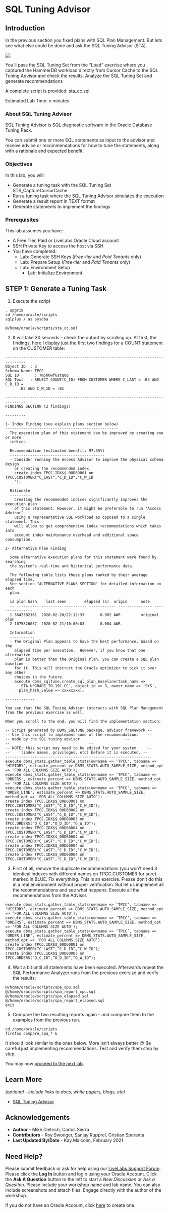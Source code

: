 # SQL Tuning Advisor

## Introduction

In the previous section you fixed plans with SQL Plan Management. But lets see what else could be done and ask the SQL Tuning Advisor (STA).

![](./images/sql-tuning-advisor.png " ")

You’ll pass the SQL Tuning Set from the “Load” exercise where you captured the HammerDB workload directly from Cursor Cache to the SQL Tuning Advisor and check the results.
Analyze the SQL Tuning Set and generate recommendations

A complete script is provided: sta_cc.sql.  

Estimated Lab Time: n minutes

### About SQL Tuning Advisor
SQL Tuning Advisor is SQL diagnostic software in the Oracle Database Tuning Pack.

You can submit one or more SQL statements as input to the advisor and receive advice or recommendations for how to tune the statements, along with a rationale and expected benefit.

### Objectives
In this lab, you will:
* Generate a tuning task with the SQL Tuning Set STS_CaptureCursorCache
* Run a tuning task where the SQL Tuning Advisor simulates the execution
* Generate a result report in TEXT format
* Generate statements to implement the findings

### Prerequisites
This lab assumes you have:
- A Free Tier, Paid or LiveLabs Oracle Cloud account
- SSH Private Key to access the host via SSH
- You have completed:
    - Lab: Generate SSH Keys (*Free-tier* and *Paid Tenants* only)
    - Lab: Prepare Setup (*Free-tier* and *Paid Tenants* only)
    - Lab: Environment Setup
		- Lab: Initialize Environment

## **STEP 1**: Generate a Tuning Task

1. Execute the script

  ````
. upgr19
cd /home/oracle/scripts
sqlplus / as sysdba

@/home/oracle/scripts/sta_cc.sql
  ````

2. It will take 30 seconds – check the output by scrolling up.  At first, the findings, here I display just the first two findings for a COUNT statement on the CUSTOMER table:

  ````
  -------------------------------------------------------------------------------
  Object ID  : 3
  Schema Name: TPCC
  SQL ID	   : 7m5h0wf6stq0q
  SQL Text   : SELECT COUNT(C_ID) FROM CUSTOMER WHERE C_LAST = :B3 AND C_D_ID =
        :B2 AND C_W_ID = :B1

  -------------------------------------------------------------------------------
  FINDINGS SECTION (2 findings)
  -------------------------------------------------------------------------------

  1- Index Finding (see explain plans section below)
  --------------------------------------------------
    The execution plan of this statement can be improved by creating one or more
    indices.

    Recommendation (estimated benefit: 97.95%)
    ------------------------------------------
    - Consider running the Access Advisor to improve the physical schema design
      or creating the recommended index.
      create index TPCC.IDX$$_00D60001 on TPCC.CUSTOMER("C_LAST","C_D_ID","C_W_ID
      ");

    Rationale
    ---------
      Creating the recommended indices significantly improves the execution plan
      of this statement. However, it might be preferable to run "Access Advisor"
      using a representative SQL workload as opposed to a single statement. This
      will allow to get comprehensive index recommendations which takes into
      account index maintenance overhead and additional space consumption.

  2- Alternative Plan Finding
  ---------------------------
    Some alternative execution plans for this statement were found by searching
    the system's real-time and historical performance data.

    The following table lists these plans ranked by their average elapsed time.
    See section "ALTERNATIVE PLANS SECTION" for detailed information on each
    plan.

    id plan hash	last seen	     elapsed (s)  origin	  note
    -- ---------- -------------------- ------------ --------------- ----------------
    1 3642382161  2020-02-20/22:12:33	    0.002 AWR		  original plan
    2 1075826057  2020-02-21/10:00:03	    0.004 AWR

    Information
    -----------
    - The Original Plan appears to have the best performance, based on the
      elapsed time per execution.  However, if you know that one alternative
      plan is better than the Original Plan, you can create a SQL plan baseline
      for it. This will instruct the Oracle optimizer to pick it over any other
      choices in the future.
      execute dbms_sqltune.create_sql_plan_baseline(task_name =>
        'STA_UPGRADE_TO_19C_CC', object_id => 3, owner_name => 'SYS',
        plan_hash_value => xxxxxxxx);
  -----------------------------------------------------------------------------------

  You see that the SQL Tuning Advisor interacts with SQL Plan Management from the previous exercise as well.

  When you scroll to the end, you will find the implementation section:

  -- Script generated by DBMS_SQLTUNE package, advisor framework --
  -- Use this script to implement some of the recommendations    --
  -- made by the SQL tuning advisor.			       --
  --							       --
  -- NOTE: this script may need to be edited for your system     --
  --	 (index names, privileges, etc) before it is executed. --
  -----------------------------------------------------------------
  execute dbms_stats.gather_table_stats(ownname => 'TPCC', tabname => 'HISTORY', estimate_percent => DBMS_STATS.AUTO_SAMPLE_SIZE, method_opt => 'FOR ALL COLUMNS SIZE AUTO');
  execute dbms_stats.gather_table_stats(ownname => 'TPCC', tabname => 'ORDERS', estimate_percent => DBMS_STATS.AUTO_SAMPLE_SIZE, method_opt => 'FOR ALL COLUMNS SIZE AUTO');
  execute dbms_stats.gather_table_stats(ownname => 'TPCC', tabname => 'ORDER_LINE', estimate_percent => DBMS_STATS.AUTO_SAMPLE_SIZE, method_opt => 'FOR ALL COLUMNS SIZE AUTO');
  create index TPCC.IDX$$_00D60001 on TPCC.CUSTOMER("C_LAST","C_D_ID","C_W_ID");
  create index TPCC.IDX$$_00D60002 on TPCC.CUSTOMER("C_LAST","C_D_ID","C_W_ID");
  create index TPCC.IDX$$_00D60003 on TPCC.ORDERS("O_C_ID","O_D_ID","O_W_ID");
  create index TPCC.IDX$$_00D60004 on TPCC.CUSTOMER("C_LAST","C_D_ID","C_W_ID");
  create index TPCC.IDX$$_00D60004 on TPCC.CUSTOMER("C_LAST","C_D_ID","C_W_ID");
  create index TPCC.IDX$$_00D60004 on TPCC.CUSTOMER("C_LAST","C_D_ID","C_W_ID");
  create index TPCC.IDX$$_00D60004 on TPCC.CUSTOMER("C_LAST","C_D_ID","C_W_ID");

  ````

3. First of all, remove the duplicate recommendations (you won’t need 3 identical indexes with different names on TPCC.CUSTOMER for sure) marked in BLUE.  Fix everything.  This is an exercise. Please don’t do this in a real environment without proper verification. But let us implement all the recommendations and see what happens.  Execute all the recommendations from the Advisor.

  ````
  execute dbms_stats.gather_table_stats(ownname => ‘TPCC’, tabname => ‘HISTORY’, estimate_percent => DBMS_STATS.AUTO_SAMPLE_SIZE, method_opt => ‘FOR ALL COLUMNS SIZE AUTO’);
  execute dbms_stats.gather_table_stats(ownname => ‘TPCC’, tabname => ‘ORDERS’, estimate_percent => DBMS_STATS.AUTO_SAMPLE_SIZE, method_opt => ‘FOR ALL COLUMNS SIZE AUTO’);
  execute dbms_stats.gather_table_stats(ownname => ‘TPCC’, tabname => ‘ORDER_LINE’, estimate_percent => DBMS_STATS.AUTO_SAMPLE_SIZE, method_opt => ‘FOR ALL COLUMNS SIZE AUTO’);
  create index TPCC.IDX$$_00D60001 on TPCC.CUSTOMER(“C_LAST”,”C_D_ID”,”C_W_ID”);
  create index TPCC.IDX$$_00D60003 on TPCC.ORDERS(“O_C_ID”,”O_D_ID”,”O_W_ID”);
  ````

4. Wait a bit until all statements have been executed. Afterwards repeat the SQL Performance Analyzer runs from the previous exersize and verify the results:

  ````
  @/home/oracle/scripts/spa_cpu.sql
  @/home/oracle/scripts/spa_report_cpu.sql
  @/home/oracle/scripts/spa_elapsed.sql
  @/home/oracle/scripts/spa_report_elapsed.sql
  exit
  ````

5. Compare the two resulting reports again – and compare them to the examples from the previous run.

  ````
  cd /home/oracle/scripts
  firefox compare_spa_* &
  ````

It should look similar to the ones below. More isn’t always better 😉 Be careful just implementing recommendations. Test and verify them step by step.

You may now [proceed to the next lab](#next).

## Learn More

*(optional - include links to docs, white papers, blogs, etc)*

* [SQL Tuning Advisor](https://docs.oracle.com/en/database/oracle/oracle-database/19/tgsql/sql-tuning-advisor.html#GUID-8E1A39CB-A491-4254-8B31-9B1DF7B52AA1)

## Acknowledgements
* **Author** - Mike Dietrich, Carlos Sierra
* **Contributors** -  Roy Swonger, Sanjay Rupprel, Cristian Speranta
* **Last Updated By/Date** - Kay Malcolm, February 2021

## Need Help?
Please submit feedback or ask for help using our [LiveLabs Support Forum](https://community.oracle.com/tech/developers/categories/database-19c). Please click the **Log In** button and login using your Oracle Account. Click the **Ask A Question** button to the left to start a *New Discussion* or *Ask a Question*.  Please include your workshop name and lab name.  You can also include screenshots and attach files.  Engage directly with the author of the workshop.

If you do not have an Oracle Account, click [here](https://profile.oracle.com/myprofile/account/create-account.jspx) to create one.
